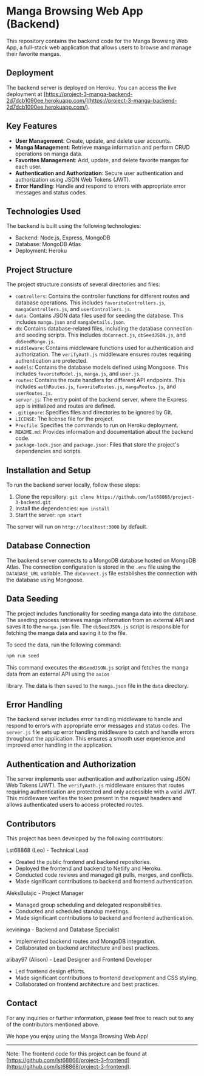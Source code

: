 # Manga Browsing Web App (Backend)

This repository contains the backend code for the Manga Browsing Web App, a full-stack web application that allows users to browse and manage their favorite mangas.

## Deployment

The backend server is deployed on Heroku. You can access the live deployment at [https://project-3-manga-backend-2d7dcb1090ee.herokuapp.com/](https://project-3-manga-backend-2d7dcb1090ee.herokuapp.com/).

## Key Features

- **User Management**: Create, update, and delete user accounts.
- **Manga Management**: Retrieve manga information and perform CRUD operations on manga data.
- **Favorites Management**: Add, update, and delete favorite mangas for each user.
- **Authentication and Authorization**: Secure user authentication and authorization using JSON Web Tokens (JWT).
- **Error Handling**: Handle and respond to errors with appropriate error messages and status codes.

## Technologies Used

The backend is built using the following technologies:

- Backend: Node.js, Express, MongoDB
- Database: MongoDB Atlas
- Deployment: Heroku

## Project Structure

The project structure consists of several directories and files:

- `controllers`: Contains the controller functions for different routes and database operations. This includes `favoriteControllers.js`, `mangaControllers.js`, and `userControllers.js`.
- `data`: Contains JSON data files used for seeding the database. This includes `manga.json` and `mangaDetails.json`.
- `db`: Contains database-related files, including the database connection and seeding scripts. This includes `dbConnect.js`, `dbSeedJSON.js`, and `dbSeedMongo.js`.
- `middleware`: Contains middleware functions used for authentication and authorization. The `verifyAuth.js` middleware ensures routes requiring authentication are protected.
- `models`: Contains the database models defined using Mongoose. This includes `favoriteModel.js`, `manga.js`, and `user.js`.
- `routes`: Contains the route handlers for different API endpoints. This includes `authRoutes.js`, `favoriteRoutes.js`, `mangaRoutes.js`, and `userRoutes.js`.
- `server.js`: The entry point of the backend server, where the Express app is initialized and routes are defined.
- `.gitignore`: Specifies files and directories to be ignored by Git.
- `LICENSE`: The license file for the project.
- `Procfile`: Specifies the commands to run on Heroku deployment.
- `README.md`: Provides information and documentation about the backend code.
- `package-lock.json` and `package.json`: Files that store the project's dependencies and scripts.

## Installation and Setup

To run the backend server locally, follow these steps:

1. Clone the repository: `git clone https://github.com/lst68868/project-3-backend.git`
2. Install the dependencies: `npm install`
3. Start the server: `npm start`

The server will run on `http://localhost:3000` by default.

## Database Connection

The backend server connects to a MongoDB database hosted on MongoDB Atlas. The connection configuration is stored in the `.env` file using the `DATABASE_URL` variable. The `dbConnect.js` file establishes the connection with the database using Mongoose.

## Data Seeding

The project includes functionality for seeding manga data into the database. The seeding process retrieves manga information from an external API and saves it to the `manga.json` file. The `dbSeedJSON.js` script is responsible for fetching the manga data and saving it to the file.

To seed the data, run the following command:

```bash
npm run seed
```

This command executes the `dbSeedJSON.js` script and fetches the manga data from an external API using the `axios`

library. The data is then saved to the `manga.json` file in the `data` directory.

## Error Handling

The backend server includes error handling middleware to handle and respond to errors with appropriate error messages and status codes. The `server.js` file sets up error handling middleware to catch and handle errors throughout the application. This ensures a smooth user experience and improved error handling in the application.

## Authentication and Authorization

The server implements user authentication and authorization using JSON Web Tokens (JWT). The `verifyAuth.js` middleware ensures that routes requiring authentication are protected and only accessible with a valid JWT. This middleware verifies the token present in the request headers and allows authenticated users to access protected routes.

## Contributors

This project has been developed by the following contributors:

Lst68868 (Leo) - Technical Lead

- Created the public frontend and backend repositories.
- Deployed the frontend and backend to Netlify and Heroku.
- Conducted code reviews and managed git pulls, merges, and conflicts.
- Made significant contributions to backend and frontend authentication.

AleksBulajic - Project Manager

- Managed group scheduling and delegated responsibilities.
- Conducted and scheduled standup meetings.
- Made significant contributions to backend and frontend authentication.

kevininga - Backend and Database Specialist

- Implemented backend routes and MongoDB integration.
- Collaborated on backend architecture and best practices.

alibay97 (Alison) - Lead Designer and Frontend Developer

- Led frontend design efforts.
- Made significant contributions to frontend development and CSS styling.
- Collaborated on frontend architecture and best practices.

## Contact

For any inquiries or further information, please feel free to reach out to any of the contributors mentioned above.

We hope you enjoy using the Manga Browsing Web App!

---

Note: The frontend code for this project can be found at [https://github.com/lst68868/project-3-frontend](https://github.com/lst68868/project-3-frontend).
